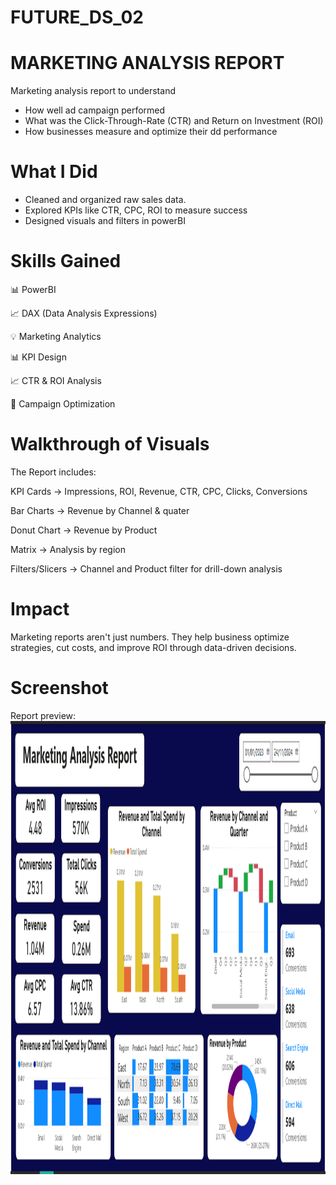 # FUTURE_DS_02
# MARKETING ANALYSIS REPORT
Marketing analysis report to understand
- How well ad campaign performed
- What was the Click-Through-Rate (CTR) and Return on Investment (ROI)
- How businesses measure and optimize their dd performance

# What I Did
- Cleaned and organized raw sales data.
- Explored KPIs like CTR, CPC, ROI to measure success
- Designed visuals and filters in powerBI

# Skills Gained
📊 PowerBI

📈 DAX (Data Analysis Expressions)

💡 Marketing Analytics

📊 KPI Design

📈 CTR & ROI Analysis

🛒 Campaign Optimization

# Walkthrough of Visuals
The Report includes:

KPI Cards → Impressions, ROI, Revenue, CTR, CPC, Clicks, Conversions 

Bar Charts → Revenue by Channel & quater

Donut Chart → Revenue by Product

Matrix → Analysis by region

Filters/Slicers → Channel and Product filter for drill-down analysis

# Impact
Marketing reports aren't just numbers. They help business optimize strategies, cut costs, and improve ROI through data-driven decisions.

# Screenshot
Report preview:
<img width="1270" height="725" alt="e-commerce sales dashboard" src="https://github.com/MuznaTazyeen/FUTURE_DS_02/blob/main/ad%20campaign%20report.png" />
